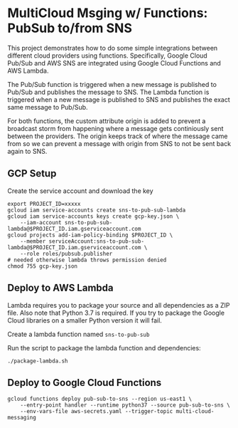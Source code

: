 # MultiCloud Msging w/ Functions: PubSub to/from SNS

This project demonstrates how to do some simple integrations between different
cloud providers using functions. Specifically, Google Cloud Pub/Sub and AWS
SNS are integrated using Google Cloud Functions and AWS Lambda.

The Pub/Sub function is triggered when a new message is published to Pub/Sub
and publishes the message to SNS.
The Lambda function is triggered when a new message is published to SNS and
publishes the exact same message to Pub/Sub.

For both functions, the custom attribute origin is added to prevent a
broadcast storm from happening where a message gets continiously sent
between the providers. The origin keeps track of where the message came from
so we can prevent a message with origin from SNS to not be sent back again
to SNS.


## GCP Setup
Create the service account and download the key
```
export PROJECT_ID=xxxxx
gcloud iam service-accounts create sns-to-pub-sub-lambda
gcloud iam service-accounts keys create gcp-key.json \
    --iam-account sns-to-pub-sub-lambda@$PROJECT_ID.iam.gserviceaccount.com
gcloud projects add-iam-policy-binding $PROJECT_ID \
    --member serviceAccount:sns-to-pub-sub-lambda@$PROJECT_ID.iam.gserviceaccount.com \
    --role roles/pubsub.publisher
# needed otherwise lambda throws permission denied
chmod 755 gcp-key.json
```

## Deploy to AWS Lambda
Lambda requires you to package your source and all dependencies as a ZIP file.
Also note that Python 3.7 is required. If you try to package the Google Cloud
libraries on a smaller Python version it will fail.

Create a lambda function named `sns-to-pub-sub`

Run the script to package the lambda function and dependencies:
```
./package-lambda.sh
```

## Deploy to Google Cloud Functions

```
gcloud functions deploy pub-sub-to-sns --region us-east1 \
    --entry-point handler --runtime python37 --source pub-sub-to-sns \
    --env-vars-file aws-secrets.yaml --trigger-topic multi-cloud-messaging
```
